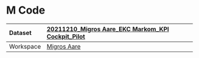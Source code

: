 



# M Code

|Dataset|[20211210_Migros Aare_EKC Markom_KPI Cockpit_Pilot](./../20211210_Migros-Aare_EKC-Markom_KPI-Cockpit_Pilot.md)|
| :--- | :--- |
|Workspace|[Migros Aare](../../Workspaces/Migros-Aare.md)|
